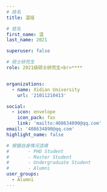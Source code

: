 ```yaml
---
# 姓名
title: 温瑶

# 姓名
first_name: 温
last_name: 2021

superuser: false

# 硕士研究生
role: 2021级硕士研究生<br>****


organizations:
  - name: Xidian University
    url: '21011210413'

social:
  - icon: envelope
    icon_pack: fas
    link: 'mailto:408634890@qq.com'
email: '408634890@qq.com'
highlight_name: false

# 根据自身情况选填
#       - PHD Student
#       - Master Student
#       - Undergraduate Student
#       - Alumni
user_groups:
  - Alumni
---
```

